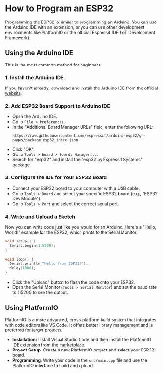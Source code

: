 
# How to Program an ESP32

Programming the ESP32 is similar to programming an Arduino. You can use the Arduino IDE with an extension, or you can use other development environments like PlatformIO or the official Espressif IDF (IoT Development Framework).

## Using the Arduino IDE

This is the most common method for beginners.

### 1. Install the Arduino IDE

If you haven't already, download and install the Arduino IDE from the [official website](https://www.arduino.cc/en/software).

### 2. Add ESP32 Board Support to Arduino IDE

- Open the Arduino IDE.
- Go to `File > Preferences`.
- In the "Additional Board Manager URLs" field, enter the following URL:
  ```
  https://raw.githubusercontent.com/espressif/arduino-esp32/gh-pages/package_esp32_index.json
  ```
- Click "OK".
- Go to `Tools > Board > Boards Manager...`.
- Search for "esp32" and install the "esp32 by Espressif Systems" package.

### 3. Configure the IDE for Your ESP32 Board

- Connect your ESP32 board to your computer with a USB cable.
- Go to `Tools > Board` and select your specific ESP32 board (e.g., "ESP32 Dev Module").
- Go to `Tools > Port` and select the correct serial port.

### 4. Write and Upload a Sketch

Now you can write code just like you would for an Arduino. Here's a "Hello, World!" example for the ESP32, which prints to the Serial Monitor.

```cpp
void setup() {
  Serial.begin(115200);
}

void loop() {
  Serial.println("Hello from ESP32!");
  delay(1000);
}
```

- Click the "Upload" button to flash the code onto your ESP32.
- Open the Serial Monitor (`Tools > Serial Monitor`) and set the baud rate to 115200 to see the output.

## Using PlatformIO

PlatformIO is a more advanced, cross-platform build system that integrates with code editors like VS Code. It offers better library management and is preferred for larger projects.

- **Installation:** Install Visual Studio Code and then install the PlatformIO IDE extension from the marketplace.
- **Project Setup:** Create a new PlatformIO project and select your ESP32 board.
- **Programming:** Write your code in the `src/main.cpp` file and use the PlatformIO interface to build and upload.
